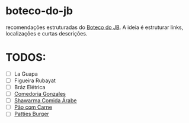 # boteco-do-jb
recomendações estruturadas do [Boteco do JB](https://botecodojb.com/). A ideia é estruturar links, localizações e curtas descrições.

# TODOS:
- [ ] La Guapa
- [ ] Figueira Rubayat
- [ ] Bráz Elétrica
- [ ] [Comedoria Gonzales](https://www.instagram.com/comedoriagonzales/?hl=en)
- [ ] [Shawarma Comida Árabe](https://www.instagram.com/aboudsiria/?hl=en)
- [ ] [Pão com Carne](https://www.instagram.com/paocomcarne_hamburgueria/?hl=en)
- [ ] [Patties Burger](https://www.instagram.com/pattiesburger/?hl=en)
